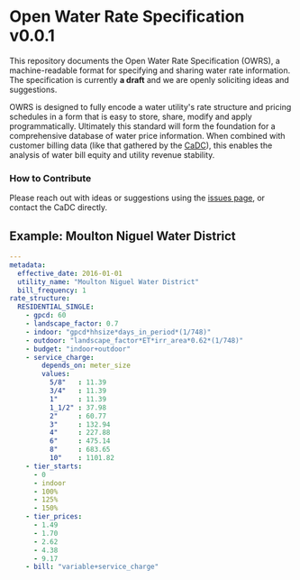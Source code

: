 
# Open Water Rate Specification v0.0.1

This repository documents the Open Water Rate Specification (OWRS), a machine-readable format 
for specifying and sharing water rate information. The specification is currently **a draft** and we are openly soliciting ideas and suggestions.

OWRS is designed to fully encode a water utility's rate structure and pricing schedules in a form
that is easy to store, share, modify and apply programmatically. Ultimately this standard will form the foundation for a comprehensive database of water price information. When combined with customer billing data (like that gathered by the [CaDC](http://californiadatacollaborative.com/)), this enables the analysis of water bill equity and utility revenue stability. 

### How to Contribute

Please reach out with ideas or suggestions using the [issues page](https://github.com/California-Data-Collaborative/Open-Water-Rate-Specification/issues), or contact the CaDC directly.

## Example: Moulton Niguel Water District

```yaml
---
metadata:
  effective_date: 2016-01-01
  utility_name: "Moulton Niguel Water District"
  bill_frequency: 1
rate_structure:
  RESIDENTIAL_SINGLE:
    - gpcd: 60
    - landscape_factor: 0.7
    - indoor: "gpcd*hhsize*days_in_period*(1/748)"
    - outdoor: "landscape_factor*ET*irr_area*0.62*(1/748)"
    - budget: "indoor+outdoor"
    - service_charge:
        depends_on: meter_size
        values:
          5/8"   : 11.39
          3/4"   : 11.39
          1"     : 11.39
          1_1/2" : 37.98
          2"     : 60.77
          3"     : 132.94
          4"     : 227.88
          6"     : 475.14
          8"     : 683.65
          10"    : 1101.82
    - tier_starts:
      - 0
      - indoor
      - 100%
      - 125%
      - 150%
    - tier_prices:
      - 1.49
      - 1.70
      - 2.62
      - 4.38
      - 9.17
    - bill: "variable+service_charge"

```
